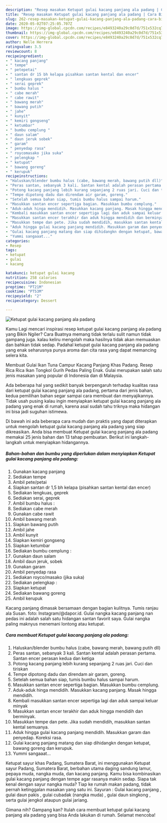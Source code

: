 ```yaml
---
description: "Resep masakan Ketupat gulai kacang panjang ala padang | Cara Bikin Ketupat gulai kacang panjang ala padang Yang Bisa Manjain Lidah"
title: "Resep masakan Ketupat gulai kacang panjang ala padang | Cara Bikin Ketupat gulai kacang panjang ala padang Yang Bisa Manjain Lidah"
slug: 262-resep-masakan-ketupat-gulai-kacang-panjang-ala-padang-cara-bikin-ketupat-gulai-kacang-panjang-ala-padang-yang-bisa-manjain-lidah
date: 2020-05-02T07:25:05.707Z
image: https://img-global.cpcdn.com/recipes/e8493240a29c0d7d/751x532cq70/ketupat-gulai-kacang-panjang-ala-padang-foto-resep-utama.jpg
thumbnail: https://img-global.cpcdn.com/recipes/e8493240a29c0d7d/751x532cq70/ketupat-gulai-kacang-panjang-ala-padang-foto-resep-utama.jpg
cover: https://img-global.cpcdn.com/recipes/e8493240a29c0d7d/751x532cq70/ketupat-gulai-kacang-panjang-ala-padang-foto-resep-utama.jpg
author: Nelle Herrera
ratingvalue: 3.5
reviewcount: 8
recipeingredient:
- " kacang panjang"
- " tempe"
- " petepetai"
- " santan dr 15 bh kelapa pisahkan santan kental dan encer"
- " lengkuas geprek"
- " serai geprek"
- " bumbu halus "
- " cabe merah"
- " cabe rawit"
- " bawang merah"
- " bawang putih"
- " jahe"
- " kunyit"
- " kemiri gongseng"
- " ketumbar"
- " bumbu cemplung "
- " daun salam"
- " daun jeruk sobek"
- " garam"
- " penyedap rasa"
- " roycomasako jika suka"
- " pelengkap "
- " ketupat"
- " bawang goreng"
- " kerupuk"
recipeinstructions:
- "Haluskan/blender bumbu halus (cabe, bawang merah, bawang putih dll)"
- "Peras santan, sebanyak 3 kali. Santan kental adalah perasan pertama. Santan encer perasan kedua dan ketiga"
- "Potong kacang panjang lebih kurang sepanjang 2 ruas jari. Cuci dan tiriskan"
- "Tempe dipotong dadu dan direndam air garam, goreng."
- "Setelah semua bahan siap, tumis bumbu halus sampai harum."
- "Masukkan santan encer sepertiga bagian. Masukkan bumbu cemplung."
- "Aduk-aduk hinga mendidih. Masukkan kacang panjang. Masak hingga mendidih."
- "Kembali masukkan santan encer sepertiga lagi dan aduk sampai keluar minyak"
- "Masukkan santan encer terakhir dan aduk hingga mendidih dan berminyak."
- "Masukkan tempe dan pete. Jika sudah mendidih, masukkan santan kental semuanya."
- "Aduk hingga gulai kacang panjang mendidih. Masukkan garam dan penyedap. Koreksi rasa."
- "Gulai kacang panjang matang dan siap dihidangkn dengan ketupat, bawang goreng dan kerupuk."
- "Yummi sangaaat..."
categories:
- Resep
tags:
- ketupat
- gulai
- kacang

katakunci: ketupat gulai kacang 
nutrition: 258 calories
recipecuisine: Indonesian
preptime: "PT21M"
cooktime: "PT53M"
recipeyield: "2"
recipecategory: Dessert

---
```



![Ketupat gulai kacang panjang ala padang](https://img-global.cpcdn.com/recipes/e8493240a29c0d7d/751x532cq70/ketupat-gulai-kacang-panjang-ala-padang-foto-resep-utama.jpg)

Kamu Lagi mencari inspirasi resep ketupat gulai kacang panjang ala padang yang Bikin Ngiler? Cara Buatnya memang tidak terlalu sulit namun tidak gampang juga. kalau keliru mengolah maka hasilnya tidak akan memuaskan dan bahkan tidak sedap. Padahal ketupat gulai kacang panjang ala padang yang enak seharusnya punya aroma dan cita rasa yang dapat memancing selera kita.

Membuat Gulai Ikan Tuna Campur Kacang Panjang Khas Padang. Resep Rica Rica Ikan Tongkol Gurih Pedas Paling Enak. Gulai merupakan salah satu jenis masakan yang popular di Indonesia dan di Malaysia.

Ada beberapa hal yang sedikit banyak berpengaruh terhadap kualitas rasa dari ketupat gulai kacang panjang ala padang, pertama dari jenis bahan, kedua pemilihan bahan segar sampai cara membuat dan menyajikannya. Tidak usah pusing kalau ingin menyiapkan ketupat gulai kacang panjang ala padang yang enak di rumah, karena asal sudah tahu triknya maka hidangan ini bisa jadi suguhan istimewa.


Di bawah ini ada beberapa cara mudah dan praktis yang dapat diterapkan untuk mengolah ketupat gulai kacang panjang ala padang yang siap dikreasikan. Anda bisa membuat Ketupat gulai kacang panjang ala padang memakai 25 jenis bahan dan 13 tahap pembuatan. Berikut ini langkah-langkah untuk menyiapkan hidangannya.

<!--inarticleads1-->

##### Bahan-bahan dan bumbu yang diperlukan dalam menyiapkan Ketupat gulai kacang panjang ala padang:

1. Gunakan  kacang panjang
1. Sediakan  tempe
1. Ambil  pete/petai
1. Siapkan  santan dr 1,5 bh kelapa (pisahkan santan kental dan encer)
1. Sediakan  lengkuas, geprek
1. Sediakan  serai, geprek
1. Ambil  bumbu halus :
1. Sediakan  cabe merah
1. Gunakan  cabe rawit
1. Ambil  bawang merah
1. Siapkan  bawang putih
1. Ambil  jahe
1. Ambil  kunyit
1. Siapkan  kemiri gongseng
1. Siapkan  ketumbar
1. Sediakan  bumbu cemplung :
1. Gunakan  daun salam
1. Ambil  daun jeruk, sobek
1. Gunakan  garam
1. Ambil  penyedap rasa
1. Sediakan  royco/masako (jika suka)
1. Sediakan  pelengkap :
1. Siapkan  ketupat
1. Sediakan  bawang goreng
1. Ambil  kerupuk


Kacang panjang dimasak bersamaan dengan bagian kulitnya. Tumis ranjau ala Susan. foto: Instagram/@dapor.id. Gulai nangka kacang panjang nan pedas ini adalah salah satu hidangan santan favorit saya. Gulai nangka paling maknyus menemani lontong atau ketupat. 

<!--inarticleads2-->

##### Cara membuat Ketupat gulai kacang panjang ala padang:

1. Haluskan/blender bumbu halus (cabe, bawang merah, bawang putih dll)
1. Peras santan, sebanyak 3 kali. Santan kental adalah perasan pertama. Santan encer perasan kedua dan ketiga
1. Potong kacang panjang lebih kurang sepanjang 2 ruas jari. Cuci dan tiriskan
1. Tempe dipotong dadu dan direndam air garam, goreng.
1. Setelah semua bahan siap, tumis bumbu halus sampai harum.
1. Masukkan santan encer sepertiga bagian. Masukkan bumbu cemplung.
1. Aduk-aduk hinga mendidih. Masukkan kacang panjang. Masak hingga mendidih.
1. Kembali masukkan santan encer sepertiga lagi dan aduk sampai keluar minyak
1. Masukkan santan encer terakhir dan aduk hingga mendidih dan berminyak.
1. Masukkan tempe dan pete. Jika sudah mendidih, masukkan santan kental semuanya.
1. Aduk hingga gulai kacang panjang mendidih. Masukkan garam dan penyedap. Koreksi rasa.
1. Gulai kacang panjang matang dan siap dihidangkn dengan ketupat, bawang goreng dan kerupuk.
1. Yummi sangaaat...


Ketupat sayur khas Padang, Sumatera Barat, ini menggunakan Ketupat sayur Padang, Sumatera Barat, berbahan utama daging sandung lamur, pepaya muda, nangka muda, dan kacang panjang. Kamu bisa kombinasikan gulai kacang panjang dengan tempe agar rasanya makin sedap. Siapa tak kenal dengan sayur nangka muda? Tiap ke rumah makan padang, tidak pernah ketinggalan masakan yang satu ini. Sayuran : Gulai kacang panjang , gulai daun pakis , gulai cubadak (nangka muda) , gulai daun singkong , serta gulai jengkol ataupun gulai jariang. 

Gimana nih? Gampang kan? Itulah cara membuat ketupat gulai kacang panjang ala padang yang bisa Anda lakukan di rumah. Selamat mencoba!
